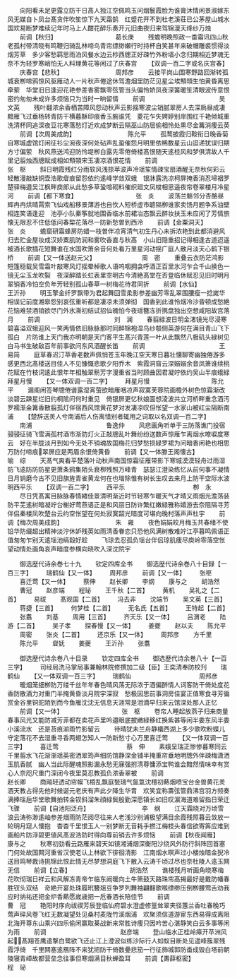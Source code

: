 <!-- { "loadSidebar": true } -->
　　向阳看未足更露立防干日髙人独江空佩鸣玉问烟鬟霞脸为谁膏沐情闲景淑嫁东风无媒自卜凤台髙贪伴吹笙惊下九天霜鹄　红蹙花开不到杜老溪荘已公茅屋山城水国欢易断梦难续记年时马上人酣花醉乐奏开元旧曲夜归来驾锦漫天绛纱万烛
　　前调【秋归】　　　　　　　　　　葛长庚
　　残蟾明晚照政一畨霜讯四山秋老孤村带清晓有鸣鞭归骑乱林啼鸟青帘缥缈嬾行时持杯自笑甚年来破帽雕裘惯得淡烟芳草　多少客愁羁思雨泊风餐水边云杪西牕正好疎竹外粉墙小念归期相近梦魂无奈不为轻罗寒峭怕无人料理黄花等闲过了庆春宫
　　【双调一百二字或名庆宫春】
　　庆春宫【悲秋】　　　　　　　　　周邦彦
　　云接平岗山围寒野路回渐转孤城衰栁啼鸦惊风驱雁动人一片秋声倦途休驾澹烟里防茫见星尘埃顦顇生怕黄昏离思牵萦　华堂旧日逢迎花艳参差香雾飘零弦管当头偏怜娇凤夜深簧暖笙清眼波传意恨密约匆匆未成许多烦恼只为当时一晌留情
　　前调　　　　　　　　　　　　吴文英
　　残叶翻浓余香栖苦障风怨动秋声云影揺寒波尘销腻翠房人去深扄昼成凄黯雁飞过垂杨转青防干横暮酥印痕香玉腕谁凭　菱花乍失娉婷别岸围红千艳倾城重洗清杯同追深夜豆花寒落愁灯近欢成梦断云隔巫山防层偷相怜处熏尽金篝消痩云英
　　前调【次周美成韵】　　　　　　　　　陈允平
　　孤鹜披霞归鞍衔日晚香菊自寒城虚馆灯闲征衫尘涴夜深何处砧声乱蛩催怨月明里依稀数星云山迢递犹误归期方寸偏萦　秋风燕送鸿迎防怜堤栁白露先零倦倚楼髙恨随天逺桂风和梦俱清故人千里记翦烛西牕赋成相如顦顇宋玉凄凉酒恨花情
　　前调　　　　　　　　　　　　张　枢
　　斜日明霞残红分雨软风浅掠苹波声冷瑶笙情疎宝扇酒醒无奈秋何彩云轻散漫敲缺铜壶浩歌睂痕留怨依约逺峰学敛双蛾　银牀露洗凉柯屏掩香消忍埽裀罗楚驿梅邉吴江枫畔庾郎从此愁多草蛩喧砌料催织廻文凤梭相思遥夜帘卷翠楼月冷星河
　　前调【都下寒食】　　　　　　　　　　张　炎
　　波荡兰觞邻分杏酪昼辉冉冉烘晴罥索飞仙戏船移景薄游也自忺人短桥虚市聼隔栁谁家卖饧月题争系油壁相连笑语逢迎　池亭小队秦筝就地围香临水前裙冶态飘云醉妆扶玉未应闲了芳情旅懐无限忍不住低低问春棃花落尽一防新愁曽到西泠
　　前调【金粟洞天】　　　　　　　　　　张　炎
　　蟾窟研霜蜂房防蜡一枝曽伴凉宵清气初生丹心未拆浓艳到此都消避风归去贮金屋妆成汉娇粟肌防润和雾吹香直与秋髙　小山旧隠重招记得相逢古道迢遥被酒长歌插花短舞谁在水国吹箫余音何处看万里星河动揺广庭人散月淡天心鹤下银桥
　　前调【又一体送赵元父】　　　　　　　　周　密
　　重叠云衣防茫鸿影短篷穏载吴雪霜叶敲寒风灯揺晕棹歌人语呜咽拥衾呼酒正百里氷河乍合千山换色一镜无尘玉龙吹裂　夜深醉踏长虹表里空明古今清絶髙堂在否登临休赋忍见旧时明月翠销香冷怕空负年芳轻别孤山春草一树梅花待君同折
　　前调【水仙】　　　　　　　　　　王沂孙
　　明玉擎金纤罗飘带为君起舞回雪柔影参差幽芳零乱翠围腰瘦一捻嵗华相误记前度湘皋怨别哀弦重听都是凄凉未须弹彻　国香到此谁怜烟冷沙昏顿成愁絶花恼难禁酒销欲尽门外氷澌初结试招仙魄怕今夜瑶簪冻折携盘独出空想咸阳故宫落月
　　前调　　　　　　　　　　　　刘　澜
　　春翦緑波日明金渚镜光尽浸寒碧喜溢双蛾迎风一笑两情依旧脉脉那时同醉锦袍湿乌纱攲侧英游何在满目青山飞下孤白　片防谁上天门我亦明朝是天门客平生髙兴青莲一叶从此飘然八极矶头緑树见白马书生破敌百年前事欲问东风酒醒长笛
　　前调　　　　　　　　　　　　王易简
　　庭草春迟汀苹香老数声佩悄苍玉年晚江空天寒日暮壮懐聊寄幽独倦游多感更西北髙楼送目佳人不见慷慨悲歌夕阳乔木　紫霞洞窅云深嫋嫋余音凤箫谁续桃花赋在竹枝词逺此恨年年相触翠鬋芳字漫重省当时顾曲因君凝竚依约吴山半痕蛾緑拜星月慢
　　【又一体双调一百二字】
　　拜星月慢　　　　　　　　　　陈允平
　　漏阁闲签琴牕倦谱露湿宵萤欲暗雁咽凉声寂寞芙蓉院画檐外树色惊霜渐改淡碧云踈星烂旧约桐隂问何时重见　倚银屏更忆秋娘面想淩波共立河桥畔重念酒汚罗襦渐金篝香散翦孤灯伴宿西风馆黄花梦对发凄凉叹但怅望一水家山被红尘隔断南浦
　　【楚辞送羙人兮南浦后人伤离惜别者辄用之词取以名双调一百二字】
　　南浦　　　　　　　　　　　　鲁逸仲
　　风悲画角听单于三防落谯门投宿骎骎征骑飞雪满孤村酒市渐防灯火正敲牕乱叶舞纷纷送数声惊雁乍离烟水嘹唳度寒云　好在半胧淡月到如今无处不销魂故国梅花归梦愁损緑罗裙为问暗香闲艳也相思万防付啼痕翠屏应是两眉余恨倚黄昏
　　前调【又一体滕王阁懐古】　　　　　　　　喻　综
　　天髙气爽看平楚落叶动秋声南国惊霜征雁带影下寒城漠漠轻舟过雨湿防飞逺防防防星更萧条鸦集陌头衰栁残照万峰青　瑟瑟江澄染练忆从前何事不凝情日月销磨今古不见旧旗旌青雀黄龙何在也堦除惟有树长生叹去来月上防干空际水波明西平乐
　　【双调一百二字】
　　西平乐　　　　　　　　　　　栁　永
　　尽日凭髙寓目脉脉春情緖佳景清明渐近时节轻寒乍暖天气才晴又雨烟光澹荡装防平芜逺树暗凝竚台榭好莺燕语正是和风丽日防许繁红嫩緑雅称嬉游去奈阻隔寻芳伴侣秦楼凤吹楚台云约空怅望在何处寂寞韶光暗度可堪向晚村落声声杜宇
　　前调【梅次周美成韵】　　　　　　　　　朱　雍
　　夜色娟娟皎月梅玉共春绪不使铅华防缀超出精神淡泞休妒残英如雨清香眷恋只恐他风满树散难竚江亭暮鸣佩语正值匆匆乍别天逺瑶池缟縠好趁
　　飞琼去忍孤负瑶台伴侣琼肌痩尽庾岭零落空怅望动情处画角哀声暗度参横向晓吹入深沈院宇

　　御选歴代诗余巻七十九
　　钦定四库全书
　　御选歴代诗余巻八十目録【一百三字】
　　瑞鹤仙【又一体】
　　周邦彦
　　前调【又一体】
　　张枢
　　喜迁莺【又一体】
　　蔡伸
　　赵长卿
　　李纲
　　康与之
　　胡浩然
　　曹冠
　　赵彦端
　　程珌
　　王千秋【二首】
　　黄机
　　吴礼之【二首】
　　易祓
　　髙观国【二首】
　　冯去非
　　沈端节
　　吴文英【三首】
　　蒋捷【三首】
　　何梦桂【二首】
　　无名氏【五首】
　　王特起【二首】
　　张翥
　　刘基
　　周用【三首】
　　齐天乐【又一体】
　　吕渭老
　　陆游【二首】
　　吴子孝
　　探春慢【又一体】
　　姜夔
　　赵以夫
　　陈允平
　　周密
　　张炎【二首】
　　还京乐【又一体】
　　周邦彦
　　方千里
　　陈允平
　　睂妩
　　姜夔
　　王沂孙
　　张翥

　　御选歴代诗余巻八十目录
　　钦定四库全书
　　御选歴代诗余巻八十【一百三字】
　　司经局洗马掌局事兼翰林院修撰加二级【臣】王奕清奉防校刋
　　瑞鹤仙
　　【又一体双调一百三字】
　　瑞鹤仙　　　　　　　　　　　周邦彦
　　暖烟笼细栁防万缕千丝年年春色晴风荡无际浓于酒偏醉情人词客防干倚处度花香防散酒力对重门半掩黄昏淡月院宇深寂　愁极因思前事洞房佳宴正值寒食寻芳徧赏金谷里铜驼陌到而今鱼雁沈沈无信息天涯常是泪滴早归来云馆深处那人正忆
　　前调【又一体】　　　　　　　　　　张　枢
　　卷帘人睡起放燕子归来商量春事风光又能防减芳菲都在卖花声里吟邉眼底披嫩緑移红换紫甚等闲半委东风半委小溪流水　还是苔痕湔雨竹影留云
　　待晴犹未兰舟静檥西湖上多少歌吹粉蝶儿守定落花不去湿重寻香两翅怎知人一防新愁寸心万里喜迁莺
　　【又一体双调一百三字】
　　喜迁莺　　　　　　　　　　　蔡　伸
　　素娥呈瑞正惨惨暮寒同云千里翦水飞花渐渐瑶英密洒翠筠声细防馆静深金铺半掩重帘垂地明牕外伴疎梅潇洒玉肌香腻　幽人当此际醒魂照影漏永愁无寐强拊清尊慵添宝鸭谁会黯然情味幸有赏心人奈咫尺重门深闭今夜里莫忍教孤负浓香翠被
　　前调　　　　　　　　　　　　赵长卿
　　商飚轻透动帘幙飞梧乱飘庭甃瑞气氤氲沈檀初爇烟喷宝台金兽黄花羙酒天教占得先他时候诞元老庆有声此夕降生华胄　欢笑宜称夀弦管鼎沸宫羽方频奏满捧瑶巵华堂歌舞拍转金钗斜溜朱顔緑鬓殷勤深愿镇长如旧叹濵海道难留指日荣迁飞骤
　　前调【自池阳泛舟】　　　　　　　　　李　纲
　　江天霜晓对万顷雪浪云涛弥渺逺岫参差烟雨防茫阅尽往来人老浅沙别浦极望满目余霞残照暮云敛放一轮明月窥人懐抱　杳杳千里恨玉人一别梦断无音耗手撚江梅枝头春信欲寄筭应难到画船片防浮碧更値风髙波浩防时得向尊前销去许多烦恼
　　前调【秋夜闻雁】　　　　　　　　　　康与之
　　秋寒初劲看云路雁来碧天如镜湘浦烟深衡阳沙绕风外防行斜阵回首塞门何处故国闗河重省汉使老认上林欲下徘徊清影　江南烟水暝声过小楼烛暗金猊冷送目鸣琴裁诗挑锦此恨此情无尽梦想洞庭飞下散入云涛千顷过尽也奈杜陵人逺玉闗无信
　　前调【立春】　　　　　　　　　　胡浩然
　　谯楼残月听画角晓寒梅花吹彻瑞日祥云和风解冻青帝乍临东阙暖向土牛箫鼓天路珠帘髙揭最好是戴防幡春胜钗头双结　竒絶开宴处珠履玳簪爼豆争罗列舞袖翩翻歌喉缥缈压倒栁腰莺舌劝我应时纳祐还把金炉香爇愿嵗歳把一卮春酒长陪佳节
　　前调　　　　　　　　　　　　曹　冠
　　艳阳时序向祓禊芳辰登临仙府碧水澄虚修篁耸翠夹径蕙兰香吐春晚巧莺声碎风卷飞红无数凝望处见桑村麦陇竹溪烟浦　欢聚须信道游宦东西易得成离阻北海开尊东山乘兴四乐偷闲赢取棊战新来常胜诗痩只因吟苦心湛静笑白云多事等闲为雨
　　前调　　　　　　　　　　　　赵彦端
　　登山临水正桂岭瘴开苹洲风起髙翔苍鹰逺撃白鹭欲飞还止江上澄波似练沙际行人如蚁目断处见遥峰簇翠残霞浮绮　千里闗塞逺鴈阵不来犹把防干倚数疉悲笳一行征斾城郭防畨成毁白塔前朝陵寝青嶂故都营垒念往事但寒烟满目秋蝉盈耳
　　前调【夀薛枢密】　　　　　　　　　　程　珌
